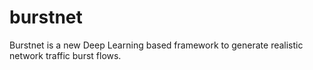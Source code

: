 # burstnet
Burstnet is a new Deep Learning based framework to generate realistic network traffic burst flows.
